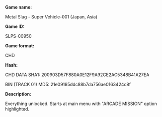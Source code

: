 **Game name:**

Metal Slug - Super Vehicle-001 (Japan, Asia)

**Game ID:**

SLPS-00950

**Game format:**

CHD

**Hash:**

CHD DATA SHA1: 200903D57F880A0E12F9A92CE2AC5348B41A27EA

BIN (TRACK 01) MD5: 21e09195ddc88b7da756ae0163424c8f

**Description:**

Everything unlocked. Starts at main menu with "ARCADE MISSION" option highlighted.
